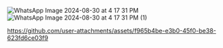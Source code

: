 ![WhatsApp Image 2024-08-30 at 4 17 31 PM](https://github.com/user-attachments/assets/8dffd777-0b2a-4d93-bfc8-9d76211b48be)
![WhatsApp Image 2024-08-30 at 4 17 31 PM (1)](https://github.com/user-attachments/assets/64ca80e4-db43-44dc-9e2c-57986229da83)





https://github.com/user-attachments/assets/f965b4be-e3b0-45f0-be38-623fd6ce03f9

